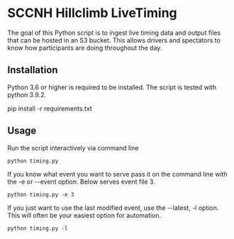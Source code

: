 # SCCNH Hillclimb LiveTiming

The goal of this Python script is to ingest live timing data and output files that can be hosted in an S3 bucket. This allows drivers and spectators to know how participants are doing throughout the day.

## Installation

Python 3.6 or higher is required to be installed. The script is tested with python 3.9.2.

pip install -r requirements.txt

## Usage

Run the script interactively via command line

```
python timing.py
```

If you know what event you want to serve pass it on the command line with the -e or --event option. Below serves event file 3.

```
python timing.py -e 3
```

If you just want to use the last modified event, use the --latest, -l option. This will often be your easiest option for automation.

```
python timing.py -l
```